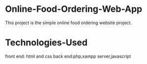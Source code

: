 # Online-Food-Ordering-Web-App


This project is the simple online food ordering website project.

# Technologies-Used


   front end: html and css
   back end:php,xampp server,javascript

